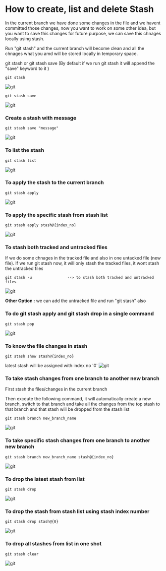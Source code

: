 # How to create, list and delete Stash

In the current branch we have done some changes in the file and we havent committed those changes, now you want to work on some other idea, but you want to save this changes for future purpose, we can save this chnages locally using stash. 

Run "git stash" and the current branch will become clean and all the chnages what you amd will be stored locally in temporary space.

git stash or git stash save (By default if we run git stash it will append the "save" keyword to it )

```
git stash
```
![git](/content/git/tutorials/images/stash/stash.PNG)

```
git stash save
```
![git](/content/git/tutorials/images/stash/stash-save.PNG)

### Create a stash with message
```
git stash save "message"
```
![git](/content/git/tutorials/images/stash/stash-save-message.PNG)

### To list the stash
```
git stash list
```
![git](/content/git/tutorials/images/stash/stash-list.PNG)

### To apply the stash to the current branch
```
git stash apply
```
![git](/content/git/tutorials/images/stash/stash-apply.PNG)

### To apply the specific stash from stash list
```
git stash apply stash@{index_no}
```
![git](/content/git/tutorials/images/stash/stash-apply-index-no.PNG)

### To stash both tracked and untracked files
If we do some chnages in the tracked file and also in one untacked file (new file). If we run git stash now, it will only stash the tracked files, it wont stash the untracked files
```
git stash -u                --> to stash both tracked and untracked files
```
![git](/content/git/tutorials/images/stash/stash-untracked.PNG)

**Other Option :** we can add the untracked file and run "git stash" also

### To do git stash apply and git stash drop in a single command
```
git stash pop
```
![git](/content/git/tutorials/images/stash/stash-pop.PNG)

### To know the file changes in stash
```
git stash show stash@{index_no}
```
latest stash will be assigned with index no '0'
![git](/content/git/tutorials/images/stash/stash-show.PNG)

### To take stash changes from one branch to another new branch
First stash the files/changes in the current branch

Then exceute the following command, it will automatically create a new branch, switch to that branch and take all the changes from the top stash to that branch and that stash will be dropped from the stash list
```
git stash branch new_branch_name
```
![git](/content/git/tutorials/images/stash/stash-branch.PNG)

### To take specific stash changes from one branch to another new branch
```
git stash branch new_branch_name stash@{index_no}
```
![git](/content/git/tutorials/images/stash/stash-branch-index-no.PNG)

### To drop the latest stash from list
```
git stash drop
```
![git](/content/git/tutorials/images/stash/stash-drop.PNG)

### To drop the stash from stash list using stash index number
```
git stash drop stash@{0}
```
![git](/content/git/tutorials/images/stash/stash-drop-index-no.PNG)

### To drop all stashes from list in one shot
```
git stash clear
```
![git](/content/git/tutorials/images/stash/stash-clear.PNG)